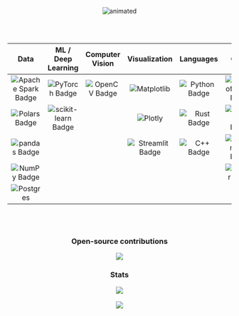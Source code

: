 <p align="center">
  <img src="https://media.giphy.com/media/vysUmffUa9o4g/giphy.gif" alt="animated" />
</p>
<br>
<br>

| **Data** | **ML / Deep Learning** | **Computer Vision** | **Visualization** | **Languages** | **Cloud** | **Other** |
|:--------:|:----------------------:|:-------------------:|:-----------------:|:-------------:|:---------:|:---------:|
| ![Apache Spark Badge](https://img.shields.io/badge/Apache%20Spark-E25A1C?logo=apachespark&logoColor=fff&style=for-the-badge) | ![PyTorch Badge](https://img.shields.io/badge/PyTorch-EE4C2C?logo=pytorch&logoColor=fff&style=for-the-badge) | ![OpenCV Badge](https://img.shields.io/badge/OpenCV-5C3EE8?logo=opencv&logoColor=fff&style=for-the-badge) | ![Matplotlib](https://img.shields.io/badge/Matplotlib-%23ffffff.svg?style=flat-square&logo=Matplotlib&logoColor=black) | ![Python Badge](https://img.shields.io/badge/Python-3776AB?logo=python&logoColor=fff&style=for-the-badge) | ![Microsoft Azure Badge](https://img.shields.io/badge/Microsoft%20Azure-0078D4?logo=microsoftazure&logoColor=fff&style=for-the-badge) | ![CMake Badge](https://img.shields.io/badge/CMake-064F8C?logo=cmake&logoColor=fff&style=for-the-badge) |
| ![Polars Badge](https://img.shields.io/badge/Polars-CD792C?logo=polars&logoColor=fff&style=for-the-badge) | ![scikit-learn Badge](https://img.shields.io/badge/scikit--learn-F7931E?logo=scikitlearn&logoColor=fff&style=for-the-badge) | | ![Plotly](https://img.shields.io/badge/Plotly-%233F4F75.svg?style=for-the-badge&logo=plotly&logoColor=white) | ![Rust Badge](https://img.shields.io/badge/Rust-000?logo=rust&logoColor=fff&style=for-the-badge) | ![Google Cloud Badge](https://img.shields.io/badge/Google%20Cloud-4285F4?logo=googlecloud&logoColor=fff&style=for-the-badge) | ![Docker Badge](https://img.shields.io/badge/Docker-2496ED?logo=docker&logoColor=fff&style=for-the-badge) |
| ![pandas Badge](https://img.shields.io/badge/pandas-150458?logo=pandas&logoColor=fff&style=for-the-badge) | | | ![Streamlit Badge](https://img.shields.io/badge/Streamlit-FF4B4B?logo=streamlit&logoColor=fff&style=for-the-badge) | ![C++ Badge](https://img.shields.io/badge/C%2B%2B-00599C?logo=cplusplus&logoColor=fff&style=for-the-badge) | ![Amazon AWS Badge](https://img.shields.io/badge/Amazon%20AWS-232F3E?logo=amazonaws&logoColor=fff&style=for-the-badge) | ![LaTeX Badge](https://img.shields.io/badge/LaTeX-008080?logo=latex&logoColor=fff&style=for-the-badge) |
| ![NumPy Badge](https://img.shields.io/badge/NumPy-013243?logo=numpy&logoColor=fff&style=for-the-badge) | | | | | ![Palantir Badge](https://img.shields.io/badge/Palantir-101113?logo=palantir&logoColor=fff&style=for-the-badge) | |
| ![Postgres](https://img.shields.io/badge/postgres-%23316192.svg?style=for-the-badge&logo=postgresql&logoColor=white) | | | | | | |


<br>
<br>

<h3 align="center"> Open-source contributions  </h3>

<p align="center">
  <a href="https://github.com/pytorch/tutorials/pull/2110">
  <img src="https://img.shields.io/badge/PyTorch-EE4C2C?logo=pytorch&logoColor=fff&style=for-the-badge"/>
  </a>
</p>

  
<h3 align="center"> Stats  </h3>

<p align="center">
<img src="https://github-readme-stats.vercel.app/api?username=Mdhvince&show_icons=true&theme=transparent&count_private=true&include_all_commits=false"/><br><br>
<img src="https://github-readme-stats.vercel.app/api/top-langs/?username=Mdhvince&layout=compact&theme=transparent&hide=jupyter%20notebook"/>
</p>


